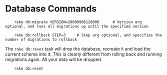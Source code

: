 # Database Commands

		rake db:migrate VERSION=20080906120000		# Version arg optional, and runs all migrations up until the specified version
		
		rake db:rollback STEP=3		# Step arg optional, and specifies the number of migrations to rollback
		
The `rake db:reset` task will drop the database, recreate it and load the current schema into it. This is clearly different from rolling back and running migrations again. All your data will be dropped.

		rake db:reset
